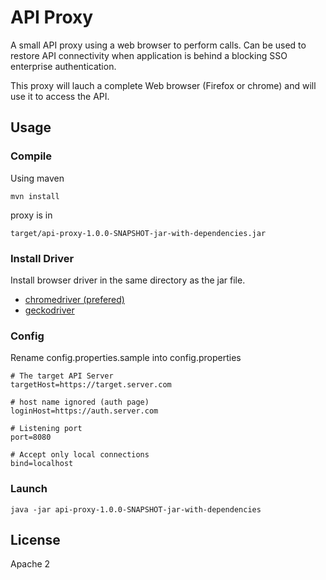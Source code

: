 # API Proxy

A small API proxy using a web browser to perform calls. 
Can be used to restore API connectivity when application is behind a blocking SSO enterprise authentication.

This proxy will lauch a complete Web browser (Firefox or chrome) and will use it to access the API. 

## Usage

### Compile 

Using maven

```shell
mvn install
```

proxy is in 

```shell
target/api-proxy-1.0.0-SNAPSHOT-jar-with-dependencies.jar
```

### Install Driver 

Install browser driver in the same directory as the jar file.

  - [chromedriver (prefered)](https://chromedriver.chromium.org/downloads)
  - [geckodriver](https://github.com/mozilla/geckodriver/releases)

### Config 
Rename config.properties.sample into config.properties

```properties
# The target API Server
targetHost=https://target.server.com

# host name ignored (auth page)
loginHost=https://auth.server.com

# Listening port
port=8080

# Accept only local connections
bind=localhost
```


### Launch

```shell
java -jar api-proxy-1.0.0-SNAPSHOT-jar-with-dependencies
```


## License

Apache 2

